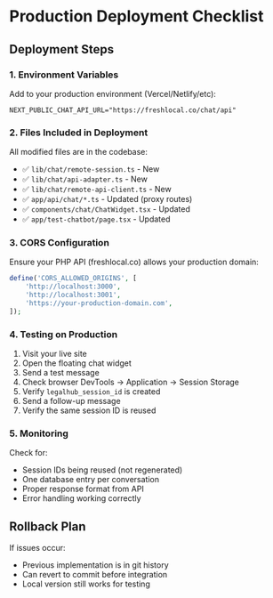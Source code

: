 # Production Deployment Checklist

## Deployment Steps

### 1. Environment Variables
Add to your production environment (Vercel/Netlify/etc):
```env
NEXT_PUBLIC_CHAT_API_URL="https://freshlocal.co/chat/api"
```

### 2. Files Included in Deployment
All modified files are in the codebase:
- ✅ `lib/chat/remote-session.ts` - New
- ✅ `lib/chat/api-adapter.ts` - New
- ✅ `lib/chat/remote-api-client.ts` - New
- ✅ `app/api/chat/*.ts` - Updated (proxy routes)
- ✅ `components/chat/ChatWidget.tsx` - Updated
- ✅ `app/test-chatbot/page.tsx` - Updated

### 3. CORS Configuration
Ensure your PHP API (freshlocal.co) allows your production domain:
```php
define('CORS_ALLOWED_ORIGINS', [
    'http://localhost:3000',
    'http://localhost:3001',
    'https://your-production-domain.com',
]);
```

### 4. Testing on Production
1. Visit your live site
2. Open the floating chat widget
3. Send a test message
4. Check browser DevTools → Application → Session Storage
5. Verify `legalhub_session_id` is created
6. Send a follow-up message
7. Verify the same session ID is reused

### 5. Monitoring
Check for:
- Session IDs being reused (not regenerated)
- One database entry per conversation
- Proper response format from API
- Error handling working correctly

## Rollback Plan
If issues occur:
- Previous implementation is in git history
- Can revert to commit before integration
- Local version still works for testing

